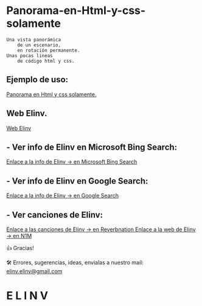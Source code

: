 # Panorama-en-Html-y-css-solamente
    Una vista panorámica 
        de un escenario, 
        en rotación permanente. 
    Unas pocas lineas 
        de código html y css.

## Ejemplo de uso:
<a href="https://www.elinv.musica.ar/github/cssPanoramaElinv/" href="_blank">
   Panorama en Html y css solamente.
</a>

## Web Elinv.
<a href="https://elinv.musica.ar" href="_blank">
   Web Elinv
</a>

## - Ver info de Elinv en Microsoft Bing Search:

<a href="https://www.bing.com/search?q=elinv" href="_blank">
   Enlace a la info de Elinv  -> en Microsoft Bing Search
</a>

## - Ver info de Elinv en Google Search:

<a href="https://www.google.com.ar/search?q=elinv" href="_blank">
   Enlace a la info de Elinv  -> en Google Search
</a>

## - Ver canciones de Elinv:

<a href="https://www.reverbnation.com/elinv" href="_blank">
   Enlace a las canciones de Elinv  -> en Reverbnation
</a>

<a href="https://www.n1m.com/elinv/" href="_blank">
   Enlace a la web de Elinv  -> en N1M
</a>

👍 Gracias!

🛠️ Errores, sugerencias, ideas, envialas a nuestro mail: <elinv.elinv@gmail.com>

# E L I N V

